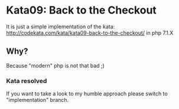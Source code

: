 # Kata09: Back to the Checkout
It is just a simple implementation of the kata: http://codekata.com/kata/kata09-back-to-the-checkout/ in php 7.1.X
## Why?
Because "modern" php is not that bad ;)

### Kata resolved
If you want to take a look to my humble approach please switch to "implementation" branch.